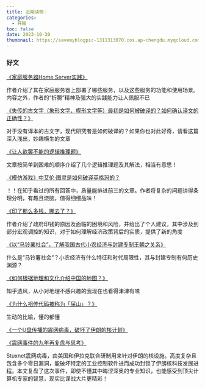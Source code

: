 ```yaml
---
title: 近期读物｜
categories:
  - 开眼
toc: false
date: 2023-10-30
thumbnail: https://savemyblogpic-1311313070.cos.ap-chengdu.myqcloud.com/blogpicture/%E9%98%85%E8%AF%BB.png
---
```


### 好文

[《家庭服务器Home Server实践》](https://sspai.com/post/82512)

作者介绍了其在家庭服务器上部署了哪些服务，以及这些服务的功能和使用场景。内容之外，作者的“折腾”精神及强大的实践能力让人佩服不已

[《失传的古文字（象形文字、楔形文字等）最初是如何被破译的？如何确认译文的正确性？》]( https://www.zhihu.com/question/20774349/answer/41256347)

对于没有译本的古文字，现代研究者是如何破译的？如果你也对此好奇，请看这篇深入浅出，妙趣横生的文章

[《让人欲罢不能的逻辑推理题》](https://mp.weixin.qq.com/s/gXozKlsKgjoRM3mZ0kv8SQ)

文章按简单到困难的顺序介绍了几个逻辑推理题及其解法，相当有意思！

[《模仿游戏》中艾伦·图灵是如何破译英格玛的？](https://www.zhihu.com/question/28397034/answer/41739506)

！！在知乎看过的所有回答中，质量能排进前三的文章。作者将复杂的问题讲得条理分明，有趣且烧脑，值得细细品味！

[《印了那么多钱，哪去了？》](https://mp.weixin.qq.com/s/nk_HWKlMbPc3XlxvKj4LyA)

作者介绍了政府印钱的原因及面临的困境和风险，并给出了个人建议，其中涉及到部分宏观调控的知识，对于如何理解经济政策背后的实质，提供了新的角度

[《以“马铃薯社会”，了解我国古代小农经济与封建专制王朝之关系》](https://kknews.cc/history/ljv38e9.html)

什么是“马铃薯社会”？小农经济有什么特征和时代局限性，其与封建专制有何历史渊源？

[《如何根据地理和文化介绍中国的地图？》](
https://www.zhihu.com/question/36908521/answer/83977877)

知乎遗风，从小对地理不感兴趣的我现在也看得津津有味

[《为什么祖传代码被称为「屎山」？》](https://www.zhihu.com/question/272065178/answer/2871314260)

生动的比喻，懂的都懂

[《一个U盘传播的震网病毒，破坏了伊朗的核计划》](https://zhuanlan.zhihu.com/p/388708355)

[《震网事件的九年再复盘与思考》](https://www.antiy.cn/research/notice&report/research_report/20190930.html)

Stuxnet震网病毒，由美国和伊拉克联合研制用来针对伊朗的核设施。高度复杂且包含多个零日漏洞，能破坏特定的工业控制软件进而成功封锁了伊朗核科技发展进程。本文复盘了这次事件，即使不懂其中晦涩深奥的专业知识，也能感受到顶尖计算机专家的智慧，现实比谍战大片更精彩！
